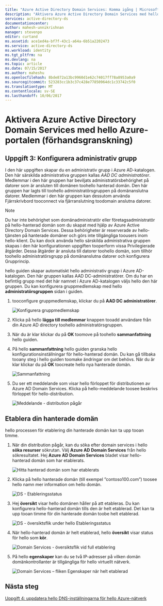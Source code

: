 ```yaml
---
title: "Azure Active Directory Domain Services: Komma igång | Microsoft Docs"
description: "Aktivera Azure Active Directory Domain Services med hello Azure-portalen (förhandsgranskning)"
services: active-directory-ds
documentationcenter: 
author: mahesh-unnikrishnan
manager: stevenpo
editor: curtand
ms.assetid: ace1ed4a-bf7f-43c1-a64a-6b51a2202473
ms.service: active-directory-ds
ms.workload: identity
ms.tgt_pltfrm: na
ms.devlang: na
ms.topic: article
ms.date: 07/15/2017
ms.author: maheshu
ms.openlocfilehash: 8bde872a13bc9960d1e62c74017ff78a8953a0a9
ms.sourcegitcommit: 523283cc1b3c37c428e77850964dc1c33742c5f0
ms.translationtype: MT
ms.contentlocale: sv-SE
ms.lasthandoff: 10/06/2017
---
```

# <a name="enable-azure-active-directory-domain-services-using-hello-azure-portal-preview"></a>Aktivera Azure Active Directory Domain Services med hello Azure-portalen (förhandsgranskning)


## <a name="task-3-configure-administrative-group"></a>Uppgift 3: Konfigurera administrativ grupp
I den här uppgiften skapar du en administrativ grupp i Azure AD-katalogen. Den här särskilda administrativa gruppen kallas *AAD DC administratörer*. Medlemmar i den här gruppen har beviljats administratörsbehörighet på datorer som är ansluten till domänen toohello hanterad domän. Den här gruppen har lagts till toohello administratörsgruppen på domänanslutna datorer. Medlemmar i den här gruppen kan dessutom använda Fjärrskrivbord tooconnect via fjärranslutning toodomain anslutna datorer.

> [!NOTE]
> Du har inte behörighet som domänadministratör eller företagsadministratör på hello-hanterad domän som du skapat med hjälp av Azure Active Directory Domain Services. Dessa behörigheter är reserverade av hello-tjänsten på hanterade domäner och görs inte tillgängliga toousers inom hello-klient. Du kan dock använda hello särskilda administrativa gruppen skapas i den här konfigurationen uppgiften tooperform vissa Privilegierade åtgärder. Dessa åtgärder är ansluta till datorer toohello domän, som tillhör toohello administratörsgrupp på domänanslutna datorer och konfigurera Grupprincip.
>

hello guiden skapar automatiskt hello administrativ grupp i Azure AD-katalogen. Den här gruppen kallas AAD DC-administratörer. Om du har en befintlig grupp med det här namnet i Azure AD-katalogen väljs hello den här gruppen. Du kan konfigurera gruppmedlemskap med hello **administratörsgruppen** sidan i guiden.

1. tooconfigure gruppmedlemskap, klickar du på **AAD DC administratörer**.

    ![Konfigurera gruppmedlemskap](./media/getting-started/domain-services-blade-admingroup.png)

2. Klicka på hello **lägga till medlemmar** knappen tooadd användare från din Azure AD directory toohello administratörsgruppen.

3. När du är klar klickar du på **OK** toomove på toohello **sammanfattning** hello guiden.

4. På hello **sammanfattning** hello guiden granska hello konfigurationsinställningar för hello-hanterad domän. Du kan gå tillbaka tooany steg i hello guiden toomake ändringar om det behövs. När du är klar klickar du på **OK** toocreate hello nya hanterade domän.

    ![Sammanfattning](./media/getting-started/domain-services-blade-summary.png)

5. Du ser ett meddelande som visar hello förloppet för distributionen av Azure AD Domain Services. Klicka på hello-meddelande toosee beskrivs förloppet för hello-distribution.

    ![Meddelande - distribution pågår](./media/getting-started/domain-services-blade-deployment-in-progress.png)


## <a name="provision-your-managed-domain"></a>Etablera din hanterade domän
hello processen för etablering din hanterade domän kan ta upp tooan timme.

1. När din distribution pågår, kan du söka efter domain services i hello **söka resurser** sökrutan. Välj **Azure AD Domain Services** från hello sökresultatet. Hej **Azure AD Domain Services** bladet visar hello-hanterad domän som har etablerats.

    ![Hitta hanterad domän som har etablerats](./media/getting-started/domain-services-provisioning-state-find-resource.png)

2. Klicka på hello hanterade domän (till exempel ”contoso100.com”) toosee hello namn mer information om hello domän.

    ![DS - Etableringsstatus](./media/getting-started/domain-services-provisioning-state.png)

3. Hej **översikt** visar hello domänen håller på att etableras. Du kan konfigurera hello-hanterad domän tills den är helt etablerad. Det kan ta upp tooan timme för din hanterade domän toobe helt etablerad.

    ![DS - översiktsflik under hello Etableringsstatus ](./media/getting-started/domain-services-provisioning-state-details.png)

4. När hello-hanterad domän är helt etablerad, hello **översikt** visar status för hello som **kör**.

    ![Domain Services - översiktsflik vid full etablering](./media/getting-started/domain-services-provisioned.png)

5. På hello **egenskaper** kan du se två IP-adresser på vilken domän domänkontrollanter är tillgängliga för hello virtuellt nätverk.

    ![Domain Services – fliken Egenskaper när helt etablerad](./media/getting-started/domain-services-provisioned-properties.png)


## <a name="next-step"></a>Nästa steg
[Uppgift 4: uppdatera hello DNS-inställningarna för hello Azure-nätverk](active-directory-ds-getting-started-dns.md)
